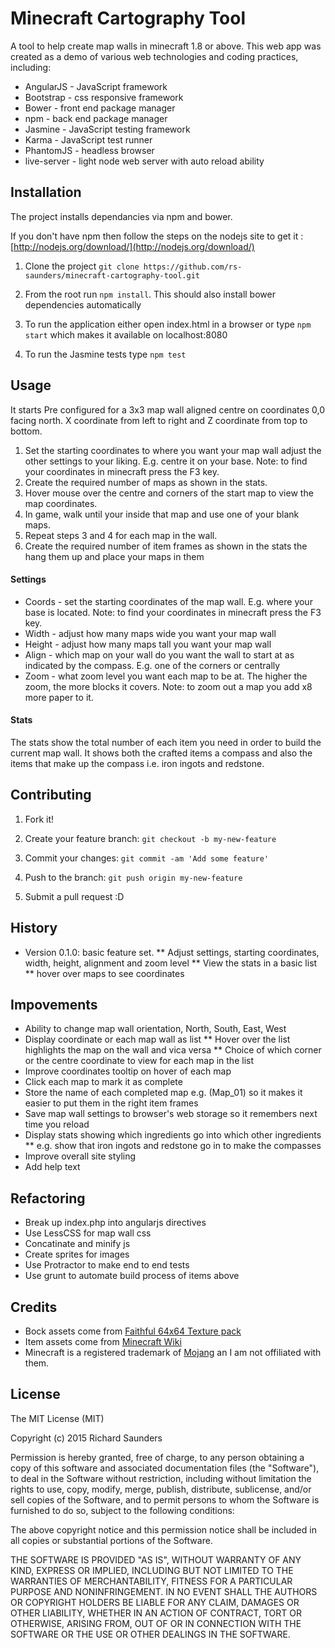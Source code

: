 # Minecraft Cartography Tool

A tool to help create map walls in minecraft 1.8 or above. This web app was created as a demo of various web technologies and coding practices, including:

* AngularJS - JavaScript framework
* Bootstrap - css responsive framework
* Bower - front end package manager
* npm - back end package manager
* Jasmine - JavaScript testing framework
* Karma - JavaScript test runner
* PhantomJS - headless browser
* live-server - light node web server with auto reload ability

## Installation

The project installs dependancies via npm and bower.

If you don't have npm then follow the steps on the nodejs site
to get it : [http://nodejs.org/download/](http://nodejs.org/download/)

1. Clone the project `git clone https://github.com/rs-saunders/minecraft-cartography-tool.git` 

2. From the root run `npm install`. This should also install bower dependencies automatically

3. To run the application either open index.html in a browser or type `npm start` which makes it available on localhost:8080

4. To run the Jasmine tests type `npm test`

## Usage

It starts Pre configured for a 3x3 map wall aligned centre on coordinates 0,0 facing north. X coordinate from left to right and Z coordinate from top to bottom.

1. Set the starting coordinates to where you want your map wall adjust the other settings to your liking. E.g. centre it on your base. Note: to find your coordinates in minecraft press the F3 key.
2. Create the required number of maps as shown in the stats.
3. Hover mouse over the centre and corners of the start map to view the map coordinates.
4. In game, walk until your inside that map and use one of your blank maps.
5. Repeat steps 3 and 4 for each map in the wall.
6. Create the required number of item frames as shown in the stats the hang them up and place your maps in them


#### Settings
* Coords - set the starting coordinates of the map wall. E.g. where your base is located. Note: to find your coordinates in minecraft press the F3 key.
* Width - adjust how many maps wide you want your map wall
* Height - adjust how many maps tall you want your map wall
* Align - which map on your wall do you want the wall to start at as indicated by the compass. E.g. one of the corners or centrally
* Zoom - what zoom level you want each map to be at. The higher the zoom, the more blocks it covers. Note: to zoom out a map you add x8 more paper to it.

#### Stats
The stats show the total number of each item you need in order to build the current map wall. It shows both the crafted items a compass and also the items that make up the compass i.e. iron ingots and redstone.

## Contributing

1. Fork it!

2. Create your feature branch: `git checkout -b my-new-feature`

3. Commit your changes: `git commit -am 'Add some feature'`

4. Push to the branch: `git push origin my-new-feature`

5. Submit a pull request :D

## History

* Version 0.1.0: basic feature set.
** Adjust settings, starting coordinates, width, height, alignment and zoom level 
** View the stats in a basic list
** hover over maps to see coordinates

## Impovements

* Ability to change map wall orientation, North, South, East, West
* Display coordinate or each map wall as list
** Hover over the list highlights the map on the wall and vica versa
** Choice of which corner or the centre coordinate to view for each map in the list
* Improve coordinates tooltip on hover of each map
* Click each map to mark it as complete
* Store the name of each completed map e.g. (Map_01) so it makes it easier to put them in the right item frames
* Save map wall settings to browser's web storage so it remembers next time you reload
* Display stats showing which ingredients go into which other ingredients
** e.g. show that iron ingots and redstone go in to make the compasses
* Improve overall site styling
* Add help text

## Refactoring

* Break up index.php into angularjs directives
* Use LessCSS for map wall css
* Concatinate and minify js
* Create sprites for images
* Use Protractor to make end to end tests
* Use grunt to automate build process of items above

## Credits

* Bock assets come from [Faithful 64x64 Texture pack](http://www.minecraftdl.com/faithful-64x64-texture-pack/)
* Item assets come from [Minecraft Wiki](www.minecraftwiki.net/wiki/Minecraft_Wiki)
* Minecraft is a registered trademark of [Mojang](https://mojang.com/) an I am not offiliated with them.

## License

The MIT License (MIT)

Copyright (c) 2015 Richard Saunders

Permission is hereby granted, free of charge, to any person obtaining a copy
of this software and associated documentation files (the "Software"), to deal
in the Software without restriction, including without limitation the rights
to use, copy, modify, merge, publish, distribute, sublicense, and/or sell
copies of the Software, and to permit persons to whom the Software is
furnished to do so, subject to the following conditions:

The above copyright notice and this permission notice shall be included in all
copies or substantial portions of the Software.

THE SOFTWARE IS PROVIDED "AS IS", WITHOUT WARRANTY OF ANY KIND, EXPRESS OR
IMPLIED, INCLUDING BUT NOT LIMITED TO THE WARRANTIES OF MERCHANTABILITY,
FITNESS FOR A PARTICULAR PURPOSE AND NONINFRINGEMENT. IN NO EVENT SHALL THE
AUTHORS OR COPYRIGHT HOLDERS BE LIABLE FOR ANY CLAIM, DAMAGES OR OTHER
LIABILITY, WHETHER IN AN ACTION OF CONTRACT, TORT OR OTHERWISE, ARISING FROM,
OUT OF OR IN CONNECTION WITH THE SOFTWARE OR THE USE OR OTHER DEALINGS IN THE
SOFTWARE.
